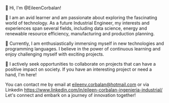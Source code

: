 👋 Hi, I'm @EileenCorbalan!

👀 I am an avid learner and am passionate about exploring the fascinating world of technology. 
As a future Industrial Engineer, my interests and experiences span several fields, including data science, 
energy and renewable resource efficiency, manufacturing and production planning.

🌱 Currently, I am enthusiastically immersing myself in new technologies and programming languages.
I believe in the power of continuous learning and enjoy challenging myself with exciting projects.

💞️ I actively seek opportunities to collaborate on projects that can have a positive impact on society.
If you have an interesting project or need a hand, I'm here!

You can contact me by email at eileenv.corbalan@hotmail.com or via Linkedin https://www.linkedin.com/in/eileen-corbalan-ingenieria-industrial/ 
Let's connect and embark on a journey of innovation together!

<!---
EileenCorbalan/EileenCorbalan is a ✨ special ✨ repository because its `README.md` (this file) appears on your GitHub profile.
You can click the Preview link to take a look at your changes.
--->
